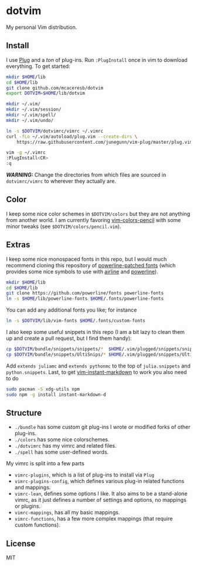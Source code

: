 dotvim
======

My personal Vim distribution.

## Install

I use [Plug](https://github.com/junegunn/vim-plug) and a *ton* of plug-ins. Run `:PlugInstall` once in vim to download everything. To get started:

```bash
mkdir $HOME/lib
cd $HOME/lib
git clone github.com/mcaceresb/dotvim
export DOTVIM=$HOME/lib/dotvim

mkdir ~/.vim/
mkdir ~/.vim/session/
mkdir ~/.vim/spell/
mkdir ~/.vim/undo/

ln -s $DOTVIM/dotvimrc/vimrc ~/.vimrc
curl -fLo ~/.vim/autoload/plug.vim --create-dirs \
    https://raw.githubusercontent.com/junegunn/vim-plug/master/plug.vim

vim -g ~/.vimrc
:PlugInstall<CR>
:q
```

_**WARNING:**_ Change the directories from which files are sourced in `dotvimrc/vimrc` to wherever they actually are.

## Color

I keep some nice color schemes in `$DOTVIM/colors` but they are not anything from another world. I am currently favoring [vim-colors-pencil](http://github.com/reedes/vim-colors-pencil) with some minor tweaks (see `$DOTVIM/colors/pencil.vim`).

## Extras

I keep some nice monospaced fonts in this repo, but I would much recommend cloning this repository of [powerline-patched fonts](https://github.com/powerline/fonts/) (which provides some nice symbols to use with [airline](http://github.com/vim-airline/vim-airline) and [powerline](https://github.com/powerline/powerline)).

```bash
mkdir $HOME/lib
cd $HOME/lib
git clone https://github.com/powerline/fonts powerline-fonts
ln -s $HOME/lib/powerline-fonts $HOME/.fonts/powerline-fonts
```

You can add any additional fonts you like; for instance
```bash
ln -s $DOTVIM/lib/vim-fonts $HOME/.fonts/custom-fonts
```

I also keep some useful snippets in this repo (I am a bit lazy to clean them up and create a pull request, but I find them handy):

```bash
cp $DOTVIM/bundle/snippets/snippets/*  $HOME/.vim/plugged/snippets/snippets/  -sf
cp $DOTVIM/bundle/snippets/UltiSnips/* $HOME/.vim/plugged/snippets/UltiSnips/ -sf
```

Add `extends juliamc` and `extends pythonmc` to the top of `julia.snippets` and `python.snippets`. Last, to get [vim-instant-markdown](https://github.com/suan/vim-instant-markdown/issues) to work you also need to do
```bash
sudo pacman -S xdg-utils npm
sudo npm -g install instant-markdown-d
```

## Structure

* `./bundle` has some custom git plug-ins I wrote or modified forks of other plug-ins.
* `./colors` has some nice colorschemes.
* `./dotvimrc` has my vimrc and related files.
* `./spell` has some user-defined words.

My vimrc is split into a few parts

* `vimrc-plugins`, which is a list of plug-ins to install via `Plug`
* `vimrc-plugins-config`, which defines various plug-in related functions and mappings.
* `vimrc-lean`, defines some options I like. It also aims to be a stand-alone vimrc, as it just defines a number of settings and options, no mappings or plugins.
* `vimrc-mappings`, has all my basic mappings.
* `vimrc-functions`, has a few more complex mappings (that require custom functions).

## License

MIT
